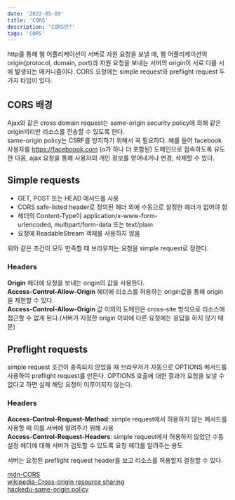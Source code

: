 ```yaml
---
date: '2022-05-09'
title: 'CORS'
description: 'CORS란?'
tags: 'CORS'
---
```


http를 통해 웹 어플리케이션이 서버로 자원 요청을 보낼 때, 웹 어플리케이션의 origin(protocol, domain, port)과 자원 요청을 보내는 서버의 origin이 서로 다를 시에 발생되는 메커니즘이다.
CORS 요청에는 simple request와 preflight request 두 가지 타입이 있다.<br />

## CORS 배경
Ajax와 같은 cross domain request는 same-origin security policy에 의해 같은 origin끼리만 리소스를 전송할 수 있도록 한다.<br />
same-origin policy는 CSRF를 방지하기 위해서 꼭 필요하다. 예를 들어 facebook 사용자를 https://faceboook.com (o가 하나 더 포함된) 도메인으로 접속하도록 유도한 다음, ajax 요청을 통해 사용자의 개인 정보를 얻어내거나 변경, 삭제할 수 있다.

## Simple requests
- GET, POST 또는 HEAD 메서드를 사용
- CORS safe-listed header로 정의된 헤더 외에 수동으로 설정한 헤더가 없어야 함
- 헤더의 Content-Type이 application/x-www-form-urlencoded, multipart/form-data 또는 text/plain
- 요청에 ReadableStream 객체를 사용하지 않음

위와 같은 조건이 모두 만족할 때 브라우저는 요청을 simple request로 정한다.

### Headers
**Origin** 헤더에 요청을 보내는 origin의 값을 사용한다.<br />
**Access-Control-Allow-Origin** 헤더에 리소스를 허용하는 origin값을 통해 origin을 제한할 수 있다.<br />
**Access-Control-Allow-Origin** 값 이외의 도메인은 cross-site 방식으로 리소스에 접근할 수 없게 된다.(서버가 지정한 origin 이외에 다른 요청에는 응답을 하지 않기 때문)<br />

## Preflight requests
simple request 조건이 충족되지 않았을 때 브라우저가 자동으로 OPTIONS 메서드를 사용하여 preflight request를 만든다.
OPTIONS 호출에 대한 결과가 요청을 보낼 수 없다고 하면 실제 해당 요청이 이루어지지 않는다.


### Headers
**Access-Control-Request-Method**: simple request에서 허용하지 않는 메서드를 사용할 때 이를 서버에 알려주기 위해 사용<br />
**Access-Control-Request-Headers**: simple request에서 허용하지 않았던 수동 설정 헤더에 대해 서버가 검토할 수 있도록 요청 헤더를 알려주는 용도<br />

서버는 요청된 preflight request header를 보고 리소스를 허용할지 결정할 수 있다.

[mdn-CORS](https://developer.mozilla.org/en-US/docs/Web/HTTP/CORS )<br/>
[wikipedia-Cross-origin resource sharing](https://en.wikipedia.org/wiki/Cross-origin_resource_sharing )<br />
[hackedu-same-origin policy](https://www.hackedu.com/blog/same-origin-policy-and-cross-origin-resource-sharing-cors )